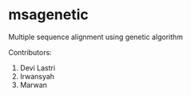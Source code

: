 # msagenetic
Multiple sequence alignment using genetic algorithm 

Contributors:
1. Devi Lastri
2. Irwansyah
3. Marwan
